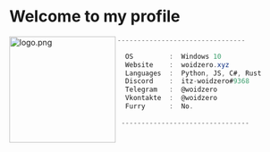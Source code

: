 # Welcome to my profile

<img align="left" src="https://avatars.githubusercontent.com/u/71274141?v=4" alt="logo.png" width="190" /> 

```cs
--------------------------------

  OS         :  Windows 10
  Website    :  woidzero.xyz
  Languages  :  Python, JS, C#, Rust
  Discord    :  itz-woidzero#9368
  Telegram   :  @woidzero
  Vkontakte  :  @woidzero
  Furry      :  No.
 
 --------------------------------
```
